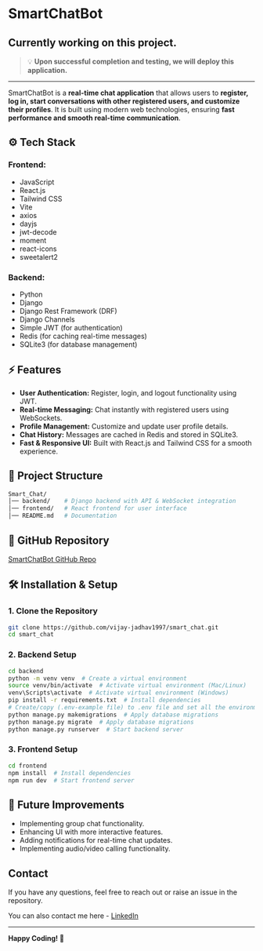 # SmartChatBot

## Currently working on this project.

>  💡 **Upon successful completion and testing, we will deploy this application.**
---
SmartChatBot is a **real-time chat application** that allows users to **register, log in, start conversations with other registered users, and customize their profiles**. It is built using modern web technologies, ensuring **fast performance and smooth real-time communication**.

## ⚙ Tech Stack

### **Frontend:**
- JavaScript
- React.js
- Tailwind CSS
- Vite
- axios
- dayjs
- jwt-decode
- moment
- react-icons
- sweetalert2

### **Backend:**
- Python
- Django
- Django Rest Framework (DRF)
- Django Channels
- Simple JWT (for authentication)
- Redis (for caching real-time messages)
- SQLite3 (for database management)

## ⚡ Features
- **User Authentication:** Register, login, and logout functionality using JWT.
- **Real-time Messaging:** Chat instantly with registered users using WebSockets.
- **Profile Management:** Customize and update user profile details.
- **Chat History:** Messages are cached in Redis and stored in SQLite3.
- **Fast & Responsive UI:** Built with React.js and Tailwind CSS for a smooth experience.

## 📂 Project Structure
```bash
Smart_Chat/
│── backend/    # Django backend with API & WebSocket integration
│── frontend/   # React frontend for user interface
│── README.md   # Documentation
```

## 🔗 GitHub Repository
[SmartChatBot GitHub Repo](https://github.com/vijay-jadhav1997/smart_chat.git)

## 🛠️ Installation & Setup
### **1. Clone the Repository**
```bash
git clone https://github.com/vijay-jadhav1997/smart_chat.git
cd smart_chat
```
### **2. Backend Setup**
```bash
cd backend
python -m venv venv  # Create a virtual environment
source venv/bin/activate  # Activate virtual environment (Mac/Linux)
venv\Scripts\activate  # Activate virtual environment (Windows)
pip install -r requirements.txt  # Install dependencies
# Create/copy (.env-example file) to .env file and set all the environment variables.
python manage.py makemigrations  # Apply database migrations
python manage.py migrate  # Apply database migrations
python manage.py runserver  # Start backend server
```
### **3. Frontend Setup**
```bash
cd frontend
npm install  # Install dependencies
npm run dev  # Start frontend server
```

## 🎯 Future Improvements
- Implementing group chat functionality.
- Enhancing UI with more interactive features.
- Adding notifications for real-time chat updates.
- Implementing audio/video calling functionality.

##  Contact
If you have any questions, feel free to reach out or raise an issue in the repository.

You can also contact me here - [LinkedIn](https://www.linkedin.com/in/vijay-jadhav1997)

---
**Happy Coding! 🚀**
